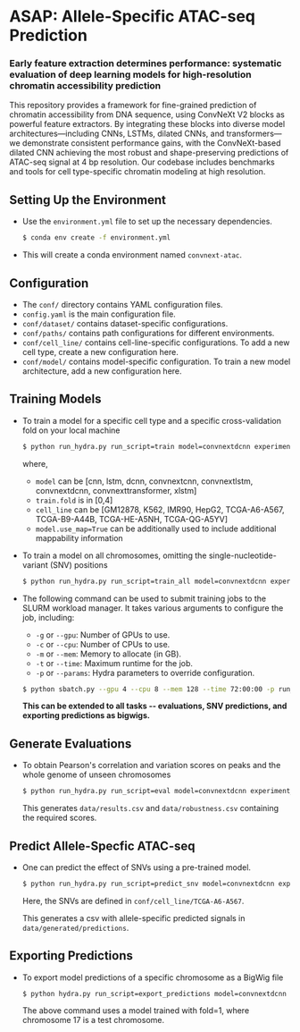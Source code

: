 # ASAP: Allele-Specific ATAC-seq Prediction
### Early feature extraction determines performance: systematic evaluation of deep learning models for high-resolution chromatin accessibility prediction

This repository provides a framework for fine-grained prediction of chromatin accessibility from DNA sequence, using ConvNeXt V2 blocks as powerful feature extractors. By integrating these blocks into diverse model architectures—including CNNs, LSTMs, dilated CNNs, and transformers—we demonstrate consistent performance gains, with the ConvNeXt-based dilated CNN achieving the most robust and shape-preserving predictions of ATAC-seq signal at 4 bp resolution. Our codebase includes benchmarks and tools for cell type-specific chromatin modeling at high resolution.

##  Setting Up the Environment

* Use the `environment.yml` file to set up the necessary dependencies.

   ```bash
   $ conda env create -f environment.yml
   ```

* This will create a conda environment named `convnext-atac`.

##   Configuration

* The `conf/` directory contains YAML configuration files. 
* `config.yaml` is the main configuration file. 
* `conf/dataset/` contains dataset-specific configurations.
* `conf/paths/` contains path configurations for different environments. 
* `conf/cell_line/` contains cell-line-specific configurations. To add a new cell type, create a new configuration here.
* `conf/model/` contains model-specific configuration. To train a new model architecture, add a new configuration here.

## Training Models

* To train a model for a specific cell type and a specific cross-validation fold on your local machine

   ```bash
   $ python run_hydra.py run_script=train model=convnextdcnn experiment_name=train_convnextdcnn_0 +cell_line=GM12878 train.fold=0 train.trainer.max_epochs=50 paths=local
   ```
   where, 
   * `model` can be [cnn, lstm, dcnn, convnextcnn, convnextlstm, convnextdcnn, convnexttransformer, xlstm]
   * `train.fold` is in [0,4]
   * `cell_line` can be [GM12878, K562, IMR90, HepG2, TCGA-A6-A567, TCGA-B9-A44B, TCGA-HE-A5NH, TCGA-QG-A5YV]
   * `model.use_map=True` can be additionally used to include additional mappability information

* To train a model on all chromosomes, omitting the single-nucleotide-variant (SNV) positions
   
    ```bash
   $ python run_hydra.py run_script=train_all model=convnextdcnn experiment_name=convnextdcnn_TCGA-A6-A567 +cell_line=TCGA-A6-A567 paths=local
    ```

* The following command can be used to submit training jobs to the SLURM workload manager.  It takes various arguments to configure the job, including:

    * `-g` or `--gpu`:  Number of GPUs to use.
    * `-c` or `--cpu`: Number of CPUs to use.
    * `-m` or `--mem`:  Memory to allocate (in GB).
    * `-t` or `--time`:  Maximum runtime for the job.
    * `-p` or `--params`:  Hydra parameters to override configuration.

    ```bash
   $ python sbatch.py --gpu 4 --cpu 8 --mem 128 --time 72:00:00 -p run_script=train model=convnextdcnn experiment_name=convnextdcnn_GM12878_0 +cell_line=GM12878 train.fold=0 train.trainer.max_epochs=50
    ```

   **This can be extended to all tasks -- evaluations, SNV predictions, and exporting predictions as bigwigs.**


## Generate Evaluations

* To obtain Pearson's correlation and variation scores on peaks and the whole genome of unseen chromosomes
    ```bash
   $ python run_hydra.py run_script=eval model=convnextdcnn experiment_name=convnextdcnn_GM12878_0 +cell_line=GM12878 eval.fold=0 paths=local
    ```
   This generates `data/results.csv` and `data/robustness.csv` containing the required scores.

## Predict Allele-Specfic ATAC-seq

* One can predict the effect of SNVs using a pre-trained model.

    ```bash
   $ python run_hydra.py run_script=predict_snv model=convnextdcnn experiment_name=convnextdcnn_TCGA-A6-A567 +cell_line=TCGA-A6-A567 paths=local
    ```
   Here, the SNVs are defined in `conf/cell_line/TCGA-A6-A567`. 

   This generates a csv with allele-specific predicted signals in `data/generated/predictions`.

## Exporting Predictions

* To export model predictions of a specific chromosome as a BigWig file

    ```bash
   $ python hydra.py run_script=export_predictions model=convnextdcnn experiment_name=convnextdcnn_GM12878_1 +cell_line=$cell_type export_predictions.chrom=17 paths=local
    ```
   The above command uses a model trained with fold=1, where chromosome 17 is a test chromosome.
